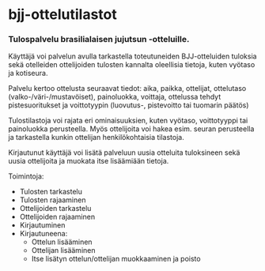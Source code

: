 # bjj-ottelutilastot
### Tulospalvelu brasilialaisen jujutsun -otteluille.
Käyttäjä voi palvelun avulla tarkastella toteutuneiden BJJ-otteluiden tuloksia sekä otelleiden ottelijoiden tulosten kannalta oleellisia tietoja, kuten vyötaso ja kotiseura.

Palvelu kertoo ottelusta seuraavat tiedot: aika, paikka, ottelijat, ottelutaso (valko-/väri-/mustavöiset), painoluokka, voittaja, ottelussa tehdyt pistesuoritukset ja voittotyypin (luovutus-, pistevoitto tai tuomarin päätös)

Tulostilastoja voi rajata eri ominaisuuksien, kuten vyötaso, voittotyyppi tai painoluokka perusteella. Myös ottelijoita voi hakea esim. seuran perusteella ja tarkastella kunkin ottelijan henkilökohtaisia tilastoja.

Kirjautunut käyttäjä voi lisätä palveluun uusia otteluita tuloksineen sekä uusia ottelijoita ja muokata itse lisäämiään tietoja. 

Toimintoja:

- Tulosten tarkastelu
- Tulosten rajaaminen
- Ottelijoiden tarkastelu
- Ottelijoiden rajaaminen
- Kirjautuminen
- Kirjautuneena:
  - Ottelun lisääminen
  - Ottelijan lisääminen
  - Itse lisätyn ottelun/ottelijan muokkaaminen ja poisto
